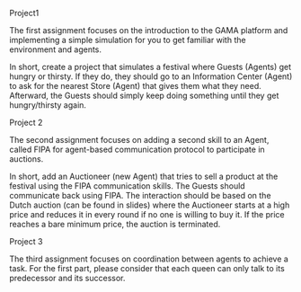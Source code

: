 Project1

The first assignment focuses on the introduction to the GAMA platform and implementing a simple simulation for you to get familiar with the environment and agents.

In short, create a project that simulates a festival where Guests (Agents) get hungry or thirsty. If they do, they should go to an Information Center (Agent) to ask for the nearest Store (Agent) that gives them what they need. Afterward, the Guests should simply keep doing something until they get hungry/thirsty again.

Project 2 

The second assignment focuses on adding a second skill to an Agent, called FIPA for agent-based communication protocol to participate in auctions.
 
In short, add an Auctioneer (new Agent) that tries to sell a product at the festival using the FIPA communication skills. The Guests should communicate back using FIPA. The interaction should be based on the Dutch auction (can be found in slides) where the Auctioneer starts at a high price and reduces it in every round if no one is willing to buy it. If the price reaches a bare minimum price, the auction is terminated.

Project 3

The third assignment focuses on coordination between agents to achieve a task. 
For the first part, please consider that each queen can only talk to its predecessor and its successor.
 


